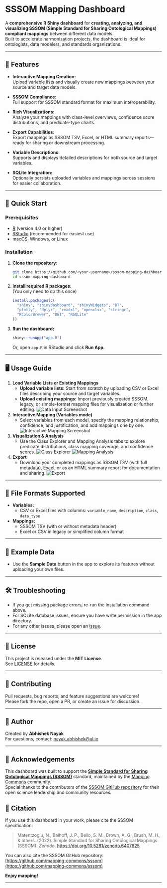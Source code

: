 # SSSOM Mapping Dashboard

A **comprehensive R Shiny dashboard** for **creating, analyzing, and visualizing SSSOM (Simple Standard for Sharing Ontological Mappings) compliant mappings** between different data models.  
Built to accelerate harmonization projects, the dashboard is ideal for ontologists, data modelers, and standards organizations.

---

## 🚀 Features

- **Interactive Mapping Creation:**  
  Upload variable lists and visually create new mappings between your source and target data models.

- **SSSOM Compliance:**  
  Full support for SSSOM standard format for maximum interoperability.

- **Rich Visualizations:**  
  Analyze your mappings with class-level overviews, confidence score distributions, and predicate-type charts.

- **Export Capabilities:**  
  Export mappings as SSSOM TSV, Excel, or HTML summary reports—ready for sharing or downstream processing.

- **Variable Descriptions:**  
  Supports and displays detailed descriptions for both source and target variables.

- **SQLite Integration:**  
  Optionally persists uploaded variables and mappings across sessions for easier collaboration.

---

## 🏁 Quick Start

### Prerequisites

- [R](https://cran.r-project.org/) (version 4.0 or higher)
- [RStudio](https://posit.co/download/rstudio-desktop/) (recommended for easiest use)
- macOS, Windows, or Linux

### Installation

1. **Clone the repository:**
    ```bash
    git clone https://github.com/<your-username>/sssom-mapping-dashboard.git
    cd sssom-mapping-dashboard
    ```

2. **Install required R packages:**  
   (You only need to do this once)
    ```r
    install.packages(c(
      "shiny", "shinydashboard", "shinyWidgets", "DT", 
      "plotly", "dplyr", "readxl", "openxlsx", "stringr", 
      "RColorBrewer", "DBI", "RSQLite"
    ))
    ```

3. **Run the dashboard:**
    ```r
    shiny::runApp("app.R")
    ```
    Or, open `app.R` in RStudio and click **Run App**.

---

## 🖥️ Usage Guide

1. **Load Variable Lists or Existing Mappings**
   - **Upload variable lists:** Start from scratch by uploading CSV or Excel files describing your source and target variables.
   - **Upload existing mappings:** Import previously created SSSOM, legacy, or simple-format mapping files for visualization or further editing.
    ![Data Input Screenshot](screenshots/Data%20Input.png)
2. **Interactive Mapping (Variables mode)**
   - Select variables from each model, specify the mapping relationship, confidence, and justification, and add mappings one by one.
    ![Interactive Mapping Screenshot](screenshots/Interactive%20Mapping.png)
3. **Visualization & Analysis**
   - Use the Class Explorer and Mapping Analysis tabs to explore predicate distributions, class mapping coverage, and confidence scores.
    ![Class Explorer](screenshots/Class%20explorer.png)
    ![Mapping Analysis](screenshots/Mapping%20Analysis.png)
4. **Export**
   - Download your completed mappings as SSSOM TSV (with full metadata), Excel, or as an HTML summary report for documentation and sharing.
    ![Export](screenshots/Export.png)
---

## 📂 File Formats Supported

- **Variables:**  
  - CSV or Excel files with columns: `variable_name`, `description`, `class`, `data_type`
- **Mappings:**  
  - SSSOM TSV (with or without metadata header)
  - Excel or CSV in legacy or simplified column format

---

## 📝 Example Data

- Use the **Sample Data** button in the app to explore its features without uploading your own files.

---

## 🛠️ Troubleshooting

- If you get missing package errors, re-run the installation command above.
- For SQLite database issues, ensure you have write permission in the app directory.
- For any other issues, please open an [issue](https://github.com/<your-username>/sssom-mapping-dashboard/issues).

---

## 📜 License

This project is released under the **MIT License**.  
See [LICENSE](LICENSE) for details.

---

## 🤝 Contributing

Pull requests, bug reports, and feature suggestions are welcome!  
Please fork the repo, open a PR, or create an issue for discussion.

---

## 👤 Author

Created by **Abhishek Nayak**  
For questions, contact: nayak.abhishek@ul.ie

---
## 📖 Acknowledgements

This dashboard was built to support the [**Simple Standard for Sharing Ontological Mappings (SSSOM)**](https://mapping-commons.github.io/sssom/) standard, maintained by the [Mapping Commons](https://mapping-commons.github.io/) community.  
Special thanks to the contributors of the [SSSOM GitHub repository](https://github.com/mapping-commons/sssom) for their open science leadership and community resources.

## 📑 Citation

If you use this dashboard in your work, please cite the SSSOM specification:

> Matentzoglu, N., Balhoff, J. P., Bello, S. M., Brown, A. G., Brush, M. H., & others. (2022). Simple Standard for Sharing Ontological Mappings (SSSOM). *Zenodo*. https://doi.org/10.5281/zenodo.6407625

You can also cite the SSSOM GitHub repository:  
[https://github.com/mapping-commons/sssom](https://github.com/mapping-commons/sssom)


**Enjoy mapping!**

---

